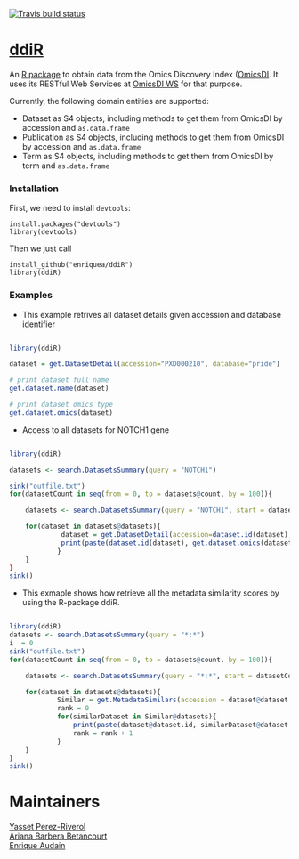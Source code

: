 [![Travis build status](https://travis-ci.org/enriquea/ddiR.svg?branch=master)](https://travis-ci.org/enriquea/ddiR)

[ddiR](https://github.com/BD2K-DDI/ddiR)
======

An [R package](https://github.com/BD2K-DDI/ddiR) to obtain data from the Omics Discovery Index ([OmicsDI](http://www.omicsdi.org). It uses its RESTful Web Services at [OmicsDI WS](http://www.omicsdi.org/ws/) for that purpose.  

Currently, the following domain entities are supported:  

* Dataset as S4 objects, including methods to get them from OmicsDI by accession and `as.data.frame`  
* Publication as S4 objects, including methods to get them from OmicsDI by accession and `as.data.frame`  
* Term as S4 objects, including methods to get them from OmicsDI by term and `as.data.frame`  

### Installation  

First, we need to install `devtools`:  

    install.packages("devtools")
    library(devtools)
   
Then we just call  

    install_github("enriquea/ddiR")
    library(ddiR)

### Examples

- This example retrives all dataset details given accession and database identifier

```R

library(ddiR)

dataset = get.DatasetDetail(accession="PXD000210", database="pride")

# print dataset full name
get.dataset.name(dataset)

# print dataset omics type
get.dataset.omics(dataset)

```

- Access to all datasets for NOTCH1 gene

```R

library(ddiR)

datasets <- search.DatasetsSummary(query = "NOTCH1")

sink("outfile.txt")
for(datasetCount in seq(from = 0, to = datasets@count, by = 100)){

    datasets <- search.DatasetsSummary(query = "NOTCH1", start = datasetCount, size = 100)

    for(dataset in datasets@datasets){
             dataset = get.DatasetDetail(accession=dataset.id(dataset), database=database(dataset))
             print(paste(dataset.id(dataset), get.dataset.omics(dataset), get.dataset.link(dataset)))
            }
    }
}
sink()

```

- This exmaple shows how retrieve all the metadata similarity scores by using the R-package ddiR. 

```R

library(ddiR)
datasets <- search.DatasetsSummary(query = "*:*")
i  = 0
sink("outfile.txt")
for(datasetCount in seq(from = 0, to = datasets@count, by = 100)){

    datasets <- search.DatasetsSummary(query = "*:*", start = datasetCount, size = 100)

    for(dataset in datasets@datasets){
            Similar = get.MetadataSimilars(accession = dataset@dataset.id, database = dataset@database)
            rank = 0
            for(similarDataset in Similar@datasets){
                print(paste(dataset@dataset.id, similarDataset@dataset.id, similarDataset@score, dataset@omics.type, rank))
                rank = rank + 1
            }
    }
}
sink()
```

# Maintainers

[Yasset Perez-Riverol](https://github.com/ypriverol)   
[Ariana Barbera Betancourt](http://github.com/abb44)   
[Enrique Audain](https://github.com/enriquea)

